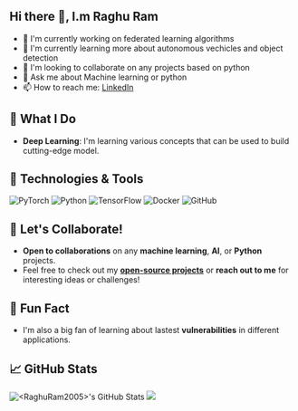 ## Hi there 👋, I.m **Raghu Ram**

- 🔭 I'm currently working on federated learning algorithms
- 🌱 I'm currently learning more about autonomous vechicles and object detection
- 👯 I'm looking to collaborate on any projects based on python
- 💬 Ask me about Machine learning or python
- 📫 How to reach me: <a href="https://linkedin.com/in/raghu-ram-sai-lingutla-atom" target="blank">LinkedIn</a>

## 🚀 What I Do

* **Deep Learning**: I'm learning various concepts that can be used to build cutting-edge model.

## 🔧 Technologies & Tools

![PyTorch](https://img.shields.io/badge/-PyTorch-EE4C2C?style=flat\&logo=pytorch\&logoColor=white)
![Python](https://img.shields.io/badge/-Python-3776AB?style=flat\&logo=python\&logoColor=white)
![TensorFlow](https://img.shields.io/badge/-TensorFlow-FF6F00?style=flat\&logo=tensorflow\&logoColor=white)
![Docker](https://img.shields.io/badge/-Docker-2496ED?style=flat\&logo=docker\&logoColor=white)
![GitHub](https://img.shields.io/badge/-GitHub-181717?style=flat\&logo=github\&logoColor=white)

## 🤝 Let's Collaborate!

* **Open to collaborations** on any **machine learning**, **AI**, or **Python** projects.
* Feel free to check out my **[open-source projects](https://github.com/RaghuRam2005?tab=repositories)** or **reach out to me** for interesting ideas or challenges!

## 💬 Fun Fact

* I'm also a big fan of learning about lastest **vulnerabilities** in different applications.

## 📈 GitHub Stats

![\<RaghuRam2005>'s GitHub Stats](https://github-readme-stats.vercel.app/api?username=RaghuRam2005\&show_icons=true\&count_private=true\&hide=prs\&theme=tokyonight)
![](https://github-readme-stats.vercel.app/api/top-langs/?username=RaghuRam2005&theme=tokyonight&include_all_commits=true&count_private=false&layout=compact)


